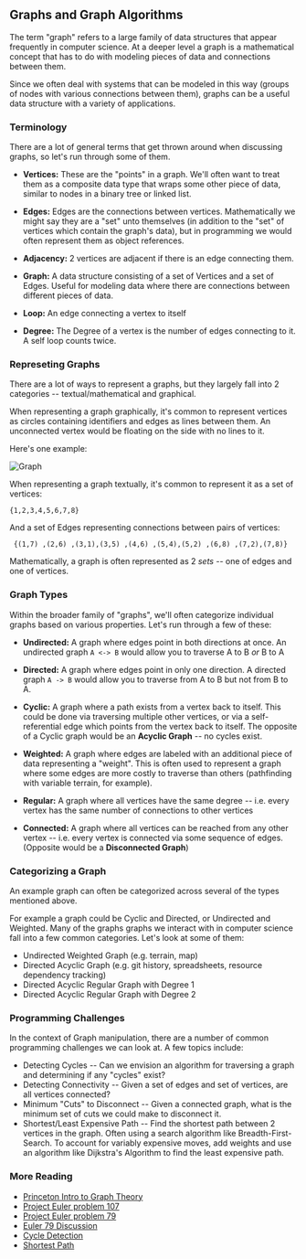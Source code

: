## Graphs and Graph Algorithms

The term "graph" refers to a large family of data structures that appear
frequently in computer science. At a deeper level a graph is a mathematical
concept that has to do with modeling pieces of data and connections between
them.

Since we often deal with systems that can be modeled in this way (groups of
nodes with various connections between them), graphs can be a useful data
structure with a variety of applications.

### Terminology

There are a lot of general terms that get thrown around when discussing graphs,
so let's run through some of them.

* __Vertices:__ These are the "points" in a graph. We'll often want to treat them as a
  composite data type that wraps some other piece of data, similar to nodes in a binary
  tree or linked list.

* __Edges:__ Edges are the connections between vertices. Mathematically we might say they
  are a "set" unto themselves (in addition to the "set" of vertices which contain the graph's
  data), but in programming we would often represent them as object references.

* __Adjacency:__ 2 vertices are adjacent if there is an edge connecting them. 

* __Graph:__ A data structure consisting of a set of Vertices and a set of Edges. Useful for
  modeling data where there are connections between different pieces of data.

* __Loop:__ An edge connecting a vertex to itself

* __Degree:__ The Degree of a vertex is the number of edges connecting to it. A self loop
  counts twice.

### Represeting Graphs

There are a lot of ways to represent a graphs, but they largely fall into 2 categories -- textual/mathematical
and graphical.

When representing a graph graphically, it's common to represent vertices as circles containing identifiers
and edges as lines between them. An unconnected vertex would be floating on the side with no lines to it.

Here's one example:

![Graph](http://web.cecs.pdx.edu/~sheard/course/Cs163/Graphics/graph7.png)

When representing a graph textually, it's common to represent it as a set of vertices:

```
{1,2,3,4,5,6,7,8}
```

And a set of Edges representing connections between pairs of vertices:

```
 {(1,7) ,(2,6) ,(3,1),(3,5) ,(4,6) ,(5,4),(5,2) ,(6,8) ,(7,2),(7,8)}
```

Mathematically, a graph is often represented as 2 _sets_ -- one of edges and one of vertices. 

### Graph Types

Within the broader family of "graphs", we'll often categorize individual graphs based on
various properties. Let's run through a few of these:

* __Undirected:__ A graph where edges point in both directions at once. An undirected graph `A <-> B`
  would allow you to traverse A to B _or_ B to A

* __Directed:__ A graph where edges point in only one direction. A directed graph `A -> B` would
  allow you to traverse from A to B but not from B to A.

* __Cyclic:__ A graph where a path exists from a vertex back to itself. This could be done via traversing
  multiple other vertices, or via a self-referential edge which points from the vertex back to itself.
  The opposite of a Cyclic graph would be an __Acyclic Graph__ -- no cycles exist.

* __Weighted:__ A graph where edges are labeled with an additional piece of data representing a "weight".
  This is often used to represent a graph where some edges are more costly to traverse than others
  (pathfinding with variable terrain, for example).

* __Regular:__ A graph where all vertices have the same degree -- i.e. every vertex has the same number
  of connections to other vertices

* __Connected:__ A graph where all vertices can be reached from any other vertex -- i.e. every vertex is
  connected via some sequence of edges. (Opposite would be a __Disconnected Graph__)

### Categorizing a Graph

An example graph can often be categorized across several of the types mentioned above.

For example a graph could be Cyclic and Directed, or Undirected and Weighted. Many of
the graphs graphs we interact with in computer science fall into a few common categories.
Let's look at some of them:

* Undirected Weighted Graph (e.g. terrain, map)
* Directed Acyclic Graph (e.g. git history, spreadsheets, resource dependency tracking)
* Directed Acyclic Regular Graph with Degree 1
* Directed Acyclic Regular Graph with Degree 2

### Programming Challenges

In the context of Graph manipulation, there are a number of common programming
challenges we can look at. A few topics include:

* Detecting Cycles -- Can we envision an algorithm for traversing a graph and determining if any
  "cycles" exist?
* Detecting Connectivity -- Given a set of edges and set of vertices, are all vertices connected?
* Minimum "Cuts" to Disconnect -- Given a connected graph, what is the minimum set of cuts we could
  make to disconnect it.
* Shortest/Least Expensive Path -- Find the shortest path between 2 vertices in the graph. Often using
  a search algorithm like Breadth-First-Search. To account for variably expensive moves, add weights
  and use an algorithm like Dijkstra's Algorithm to find the least expensive path.

### More Reading

* [Princeton Intro to Graph Theory](https://www.cs.princeton.edu/courses/archive/fall06/cos341/handouts/graph1.pdf)
* [Project Euler problem 107](https://projecteuler.net/problem=107)
* [Project Euler problem 79](https://projecteuler.net/problem=79)
* [Euler 79 Discussion](http://alexmic.net/password-derivation-project-euler/)
* [Cycle Detection](http://www.geeksforgeeks.org/detect-cycle-in-a-graph/)
* [Shortest Path](http://www.geeksforgeeks.org/shortest-path-for-directed-acyclic-graphs/)